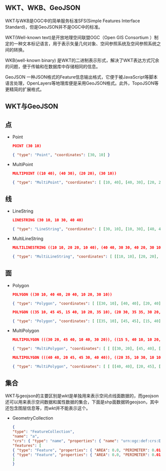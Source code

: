 ## WKT、WKB、GeoJSON

WKT与WKB是OGC中的简单服务标准SFS(Simple Features Interface Standard)，但是GeoJSON并不是OGC中的标准。

WKT(Well-known text)是开放地理空间联盟OGC（Open GIS Consortium ）制定的一种文本标记语言，用于表示矢量几何对象、空间参照系统及空间参照系统之间的转换。

WKB(well-known binary) 是WKT的二进制表示形式，解决了WKT表达方式冗余的问题，便于传输和在数据库中存储相同的信息。

GeoJSON 一种JSON格式的Feature信息输出格式，它便于被JavaScript等脚本语言处理，OpenLayers等地理库便是采用GeoJSON格式。此外，TopoJSON等更精简的扩展格式。

## WKT与GeoJSON

## 点

- Point

  ```json
  POINT (30 10)
  
  { "type": "Point", "coordinates": [30, 10] }
  ```

- MultiPoint

  ```json
  MULTIPOINT ((10 40), (40 30), (20 20), (30 10))
  
  { "type": "MultiPoint", "coordinates": [ [10, 40], [40, 30], [20, 20], [30, 10] ] }
  ```

  

## 线

- LineString

  ```json
  LINESTRING (30 10, 10 30, 40 40)
  
  { "type": "LineString", "coordinates": [ [30, 10], [10, 30], [40, 40] ] }
  ```

  

- MultiLineString

  ```json
  MULTILINESTRING ((10 10, 20 20, 10 40), (40 40, 30 30, 40 20, 30 10))
  
  { "type": "MultiLineString", "coordinates": [ [[10, 10], [20, 20], [10, 40]], [[40, 40], [30, 30], [40, 20], [30, 10]] ] }
  ```

  

## 面

- Polygon

  ```json
  POLYGON ((30 10, 40 40, 20 40, 10 20, 30 10))
  
  { "type": "Polygon", "coordinates": [ [[30, 10], [40, 40], [20, 40], [10, 20], [30, 10]] ] }
  ```

  ```json
  POLYGON ((35 10, 45 45, 15 40, 10 20, 35 10), (20 30, 35 35, 30 20, 20 30))
  
  { "type": "Polygon", "coordinates": [ [[35, 10], [45, 45], [15, 40], [10, 20], [35, 10]], [[20, 30], [35, 35], [30, 20], [20, 30]] ] }
  ```

- MultiPolygon

  ```json
  MULTIPOLYGON (((30 20, 45 40, 10 40, 30 20)), ((15 5, 40 10, 10 20, 5 10, 15 5)))
  
  { "type": "MultiPolygon", "coordinates": [ [ [[30, 20], [45, 40], [10, 40], [30, 20]] ], [ [[15, 5], [40, 10], [10, 20], [5, 10], [15, 5]] ] ] }
  ```

  ```json
  MULTIPOLYGON (((40 40, 20 45, 45 30, 40 40)), ((20 35, 10 30, 10 10, 30 5, 45 20, 20 35), (30 20, 20 15, 20 25, 30 20)))
  
  { "type": "MultiPolygon", "coordinates": [ [ [[40, 40], [20, 45], [45, 30], [40, 40]] ], [ [[20, 35], [10, 30], [10, 10], [30, 5], [45, 20], [20, 35]], [[30, 20], [20, 15], [20, 25], [30, 20]] ] ] }
  ```

## 集合

WKT与geojson的主要区别是wkt是单独用来表示空间点线面数据的，而geojson还可以用来表示空间数据和属性数据的集合，下面是shp面数据转geojson，其中还包含图层信息等，而wkt并不能表示这个。

- GeometryCollection

  ```json
  {
  "type": "FeatureCollection",
  "name": "a",
  "crs": { "type": "name", "properties": { "name": "urn:ogc:def:crs:EPSG::3857" } },
  "features": [
  { "type": "Feature", "properties": { "AREA": 0.0, "PERIMETER": 0.016, "BOU2_4M_": 914, "BOU2_4M_ID": 3089, "ADCODE93": 810000, "ADCODE99": 810000, "NAME": "棣欐腐鐗瑰埆琛屾斂鍖" }, "geometry": { "type": "Polygon", "coordinates": [ [ [ 12720007.326881121844053, 2544771.959127825684845 ], [ 12720092.256912549957633, 2545226.735669989138842 ], [ 12720510.112667175009847, 2545228.571321710944176 ], [ 12720666.383925, 2544938.081929029431194 ], [ 12720007.326881121844053, 2544771.959127825684845 ] ] ] } },
  { "type": "Feature", "properties": { "AREA": 0.0, "PERIMETER": 0.013, "BOU2_4M_": 915, "BOU2_4M_ID": 3090, "ADCODE93": 810000, "ADCODE99": 810000, "NAME": "棣欐腐鐗瑰埆琛屾斂鍖" }, "geometry": { "type": "Polygon", "coordinates": [ [ [ 12730249.039371021091938, 2544414.938326342497021 ], [ 12730198.930652478709817, 2544711.384370831772685 ], [ 12730315.28479553386569, 2544832.534102902282029 ], [ 12730576.019992018118501, 2544807.065052719321102 ], [ 12730715.30524355918169, 2544607.902998786885291 ], [ 12730353.503309676423669, 2544404.842732572928071 ], [ 12730249.039371021091938, 2544414.938326342497021 ] ] ] } }
  ]
  }
  ```

  